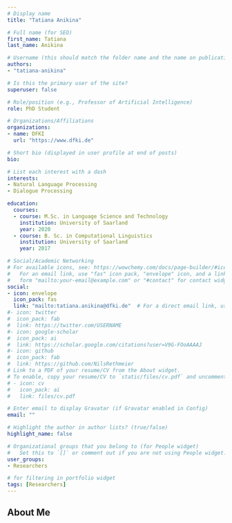 ```yaml
---
# Display name
title: "Tatiana Anikina"

# Full name (for SEO)
first_name: Tatiana
last_name: Anikina

# Username (this should match the folder name and the name on publications)
authors:
- "tatiana-anikina"

# Is this the primary user of the site?
superuser: false

# Role/position (e.g., Professor of Artificial Intelligence)
role: PhD Student

# Organizations/Affiliations
organizations:
- name: DFKI
  url: "https://www.dfki.de"

# Short bio (displayed in user profile at end of posts)
bio: 

# List each interest with a dash
interests:
- Natural Language Processing
- Dialogue Processing

education:
  courses:
  - course: M.Sc. in Language Science and Technology
    institution: University of Saarland
    year: 2020
  - course: B. Sc. in Computational Linguistics
    institution: University of Saarland
    year: 2017

# Social/Academic Networking
# For available icons, see: https://wowchemy.com/docs/page-builder/#icons
#   For an email link, use "fas" icon pack, "envelope" icon, and a link in the
#   form "mailto:your-email@example.com" or "#contact" for contact widget.
social:
- icon: envelope
  icon_pack: fas
  link: "mailto:tatiana.anikina@dfki.de"  # For a direct email link, use "mailto:test@example.org".
#- icon: twitter
#  icon_pack: fab
#  link: https://twitter.com/USERNAME
#- icon: google-scholar
#  icon_pack: ai
#  link: https://scholar.google.com/citations?user=V9G-FOoAAAAJ
#- icon: github
#  icon_pack: fab
#  link: https://github.com/NilsRethmeier
# Link to a PDF of your resume/CV from the About widget.
# To enable, copy your resume/CV to `static/files/cv.pdf` and uncomment the lines below.
# - icon: cv
#   icon_pack: ai
#   link: files/cv.pdf

# Enter email to display Gravatar (if Gravatar enabled in Config)
email: ""

# Highlight the author in author lists? (true/false)
highlight_name: false

# Organizational groups that you belong to (for People widget)
#   Set this to `[]` or comment out if you are not using People widget.
user_groups:
- Researchers

# for filtering in portfolio widget
tags: [Researchers]
---
```


## About Me